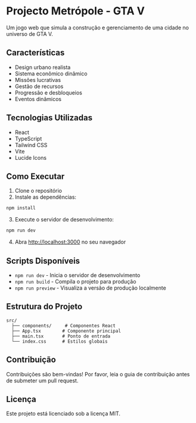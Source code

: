 # Projecto Metrópole - GTA V #

Um jogo web que simula a construção e gerenciamento de uma cidade no universo de GTA V.

## Características

- Design urbano realista
- Sistema econômico dinâmico
- Missões lucrativas
- Gestão de recursos
- Progressão e desbloqueios
- Eventos dinâmicos

## Tecnologias Utilizadas

- React
- TypeScript
- Tailwind CSS
- Vite
- Lucide Icons

## Como Executar

1. Clone o repositório
2. Instale as dependências:
```bash
npm install
```

3. Execute o servidor de desenvolvimento:
```bash
npm run dev
```

4. Abra [http://localhost:3000](http://localhost:3000) no seu navegador

## Scripts Disponíveis

- `npm run dev` - Inicia o servidor de desenvolvimento
- `npm run build` - Compila o projeto para produção
- `npm run preview` - Visualiza a versão de produção localmente

## Estrutura do Projeto

```
src/
  ├── components/     # Componentes React
  ├── App.tsx        # Componente principal
  ├── main.tsx       # Ponto de entrada
  └── index.css      # Estilos globais
```

## Contribuição

Contribuições são bem-vindas! Por favor, leia o guia de contribuição antes de submeter um pull request.

## Licença

Este projeto está licenciado sob a licença MIT. 
